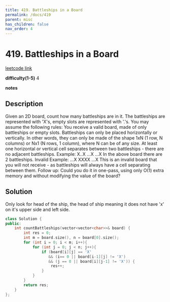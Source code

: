 ```yaml
---
title: 419. Battleships in a Board
permalink: /docs/419
parent: misc
has_children: false
nav_order: 4
---
```

# 419. Battleships in a Board
[leetcode link](https://leetcode.com/problems/battleships-in-a-board/)

**difficulty(1-5)** 
4

**notes** 


## Description
Given an 2D board, count how many battleships are in it. The battleships are represented with 'X's, empty slots are represented with '.'s. You may assume the following rules:
You receive a valid board, made of only battleships or empty slots.
Battleships can only be placed horizontally or vertically. In other words, they can only be made of the shape 1xN (1 row, N columns) or Nx1 (N rows, 1 column), where N can be of any size.
At least one horizontal or vertical cell separates between two battleships - there are no adjacent battleships.
Example:
X..X
...X
...X
In the above board there are 2 battleships.
Invalid Example:
...X
XXXX
...X
This is an invalid board that you will not receive - as battleships will always have a cell separating between them.
Follow up:
Could you do it in one-pass, using only O(1) extra memory and without modifying the value of the board?

## Solution
Only look for head of the ship, the head of ship meaning it does not have 'x' on it's upper side and left side. 

```c++
class Solution {
public:
    int countBattleships(vector<vector<char>>& board) {
        int res = 0;
        int m = board.size(), n = board[0].size();
        for (int i = 0; i < m; i++){
            for (int j = 0; j < n; j++){
                if (board[i][j] == 'X'
                   && (i== 0 || board[i-1][j] != 'X')
                   && (j == 0 || board[i][j-1] != 'X')) {
                    res++;
                }
            }
        }
        return res;
    }
};
``` 

<!-- 
Default label
{: .label }

Blue label
{: .label .label-blue }

Stable
{: .label .label-green }

New release
{: .label .label-purple }

Coming soon
{: .label .label-yellow }

Deprecated
{: .label .label-red } -->
